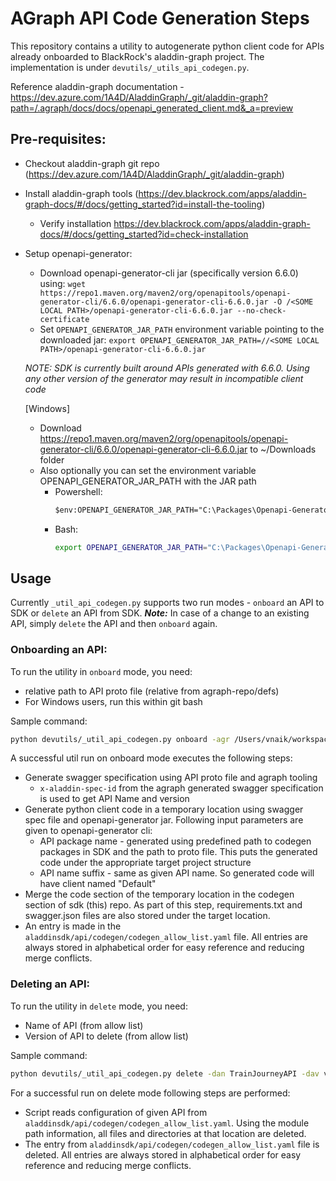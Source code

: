 # AGraph API Code Generation Steps

This repository contains a utility to autogenerate python client code for APIs already onboarded to BlackRock's aladdin-graph project. The implementation is under `devutils/_utils_api_codegen.py`.

Reference aladdin-graph documentation - https://dev.azure.com/1A4D/AladdinGraph/_git/aladdin-graph?path=/.agraph/docs/docs/openapi_generated_client.md&_a=preview

## Pre-requisites:
- Checkout aladdin-graph git repo (https://dev.azure.com/1A4D/AladdinGraph/_git/aladdin-graph) 
- Install aladdin-graph tools (https://dev.blackrock.com/apps/aladdin-graph-docs/#/docs/getting_started?id=install-the-tooling)
    - Verify installation https://dev.blackrock.com/apps/aladdin-graph-docs/#/docs/getting_started?id=check-installation
- Setup openapi-generator:
    - Download openapi-generator-cli jar (specifically version 6.6.0) using: `wget https://repo1.maven.org/maven2/org/openapitools/openapi-generator-cli/6.6.0/openapi-generator-cli-6.6.0.jar -O /<SOME LOCAL PATH>/openapi-generator-cli-6.6.0.jar --no-check-certificate`
    - Set `OPENAPI_GENERATOR_JAR_PATH` environment variable pointing to the downloaded jar: `export OPENAPI_GENERATOR_JAR_PATH=//<SOME LOCAL PATH>/openapi-generator-cli-6.6.0.jar`
  
  *NOTE: SDK is currently built around APIs generated with 6.6.0. Using any other version of the generator may result in incompatible client code*

    [Windows]
    - Download https://repo1.maven.org/maven2/org/openapitools/openapi-generator-cli/6.6.0/openapi-generator-cli-6.6.0.jar to ~/Downloads folder 
    - Also optionally you can set the environment variable OPENAPI_GENERATOR_JAR_PATH with the JAR path
        - Powershell:
            ```ps
            $env:OPENAPI_GENERATOR_JAR_PATH="C:\Packages\Openapi-Generator-Cli\openapi-generator-cli.jar"
            ```
        - Bash:
            ```sh
            export OPENAPI_GENERATOR_JAR_PATH="C:\Packages\Openapi-Generator-Cli\openapi-generator-cli.jar"
            ```

## Usage

Currently `_util_api_codegen.py` supports two run modes - `onboard` an API to SDK or `delete` an API from SDK.
_**Note:**_ In case of a change to an existing API, simply `delete` the API and then `onboard` again.

### Onboarding an API:

To run the utility in `onboard` mode, you need:
- relative path to API proto file (relative from agraph-repo/defs)
- For Windows users, run this within git bash

Sample command:

```sh
python devutils/_util_api_codegen.py onboard -agr /Users/vnaik/workspace/ado/aladdin-graph -s reference_architecture/reference_architecture/demo/train_journey/v1/train_journey_api.proto
```

A successful util run on onboard mode executes the following steps:
- Generate swagger specification using API proto file and agraph tooling
    - `x-aladdin-spec-id` from the agraph generated swagger specification is used to get API Name and version
- Generate python client code in a temporary location using swagger spec file and openapi-generator jar. Following input parameters are given to openapi-generator cli:
    - API package name - generated using predefined path to codegen packages in SDK and the path to proto file. This puts the generated code under the appropriate target project structure
    - API name suffix - same as given API name. So generated code will have client named "Default<ApiName>"
- Merge the code section of the temporary location in the codegen section of sdk (this) repo. As part of this step, requirements.txt and swagger.json files are also stored under the target location.
- An entry is made in the `aladdinsdk/api/codegen/codegen_allow_list.yaml` file. All entries are always stored in alphabetical order for easy reference and reducing merge conflicts.

### Deleting an API:

To run the utility in `delete` mode, you need:
- Name of API (from allow list)
- Version of API to delete (from allow list)

Sample command:

```sh
python devutils/_util_api_codegen.py delete -dan TrainJourneyAPI -dav v1
```

For a successful run on delete mode following steps are performed:
- Script reads configuration of given API from `aladdinsdk/api/codegen/codegen_allow_list.yaml`. Using the module path information, all files and directories at that location are deleted.
- The entry from `aladdinsdk/api/codegen/codegen_allow_list.yaml` file is deleted. All entries are always stored in alphabetical order for easy reference and reducing merge conflicts.
